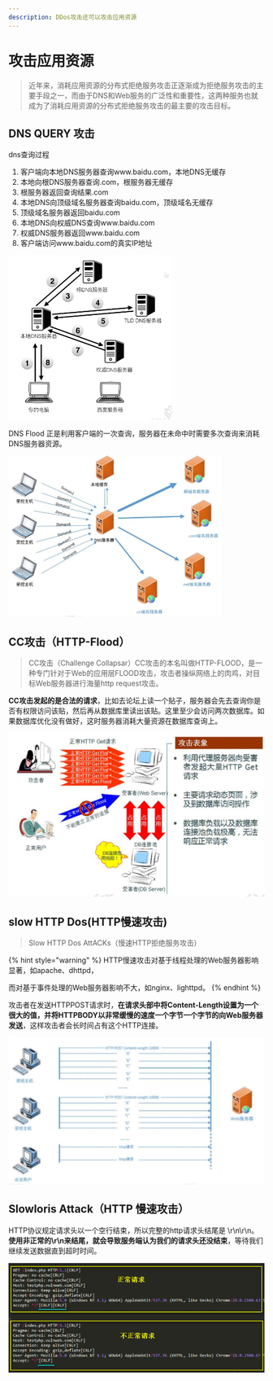```yaml
---
description: DDos攻击还可以攻击应用资源
---
```


# 攻击应用资源

> 近年来，消耗应用资源的分布式拒绝服务攻击正逐渐成为拒绝服务攻击的主要手段之一，而由于DNS和Web服务的广泛性和重要性，这两种服务也就成为了消耗应用资源的分布式拒绝服务攻击的最主要的攻击目标。

## DNS QUERY 攻击

dns查询过程

1. 客户端向本地DNS服务器查询www.baidu.com，本地DNS无缓存 
2. 本地向根DNS服务器查询.com，根服务器无缓存 
3. 根服务器返回查询结果.com 
4. 本地DNS向顶级域名服务器查询baidu.com，顶级域名无缓存 
5. 顶级域名服务器返回baidu.com 
6. 本地DNS向权威DNS查询www.baidu.com 
7. 权威DNS服务器返回www.baidu.com 
8. 客户端访问www.baidu.com的真实IP地址

![DNS&#x67E5;&#x8BE2;&#x8FC7;&#x7A0B;](../.gitbook/assets/image%20%28129%29.png)

DNS Flood 正是利用客户端的一次查询，服务器在未命中时需要多次查询来消耗DNS服务器资源。

![DNS Flood &#x653B;&#x51FB;DNS&#x670D;&#x52A1;&#x5668;](../.gitbook/assets/image%20%2841%29.png)

## CC攻击（HTTP-Flood）

> CC攻击（Challenge Collapsar）CC攻击的本名叫做HTTP-FLOOD，是一种专门针对于Web的应用层FLOOD攻击，攻击者操纵网络上的肉鸡，对目标Web服务器进行海量http request攻击。

**CC攻击发起的是合法的请求**，比如去论坛上读一个贴子，服务器会先去查询你是否有权限访问该贴，然后再从数据库里读出该贴。这里至少会访问两次数据库。如果数据库优化没有做好，这时服务器消耗大量资源在数据库查询上。

![CC attack](../.gitbook/assets/image%20%2861%29.png)

## slow HTTP Dos\(HTTP慢速攻击\)

> Slow HTTP Dos AttACKs（慢速HTTP拒绝服务攻击）

{% hint style="warning" %}
HTTP慢速攻击对基于线程处理的Web服务器影响显著，如apache、dhttpd，

而对基于事件处理的Web服务器影响不大，如nginx、lighttpd。
{% endhint %}

攻击者在发送HTTPPOST请求时，**在请求头部中将Content-Length设置为一个很大的值，并将HTTPBODY以非常缓慢的速度一个字节一个字节的向Web服务器发送**，这样攻击者会长时间占有这个HTTP连接。

![HTTP &#x6162;&#x901F;&#x653B;&#x51FB;](../.gitbook/assets/image%20%2868%29.png)

## Slowloris Attack（HTTP 慢速攻击）

HTTP协议规定请求头以一个空行结束，所以完整的http请求头结尾是 \r\n\r\n。 **使用非正常的\r\n来结尾，就会导致服务端认为我们的请求头还没结束**，等待我们继续发送数据直到超时时间。

![](../.gitbook/assets/image%20%285%29.png)



